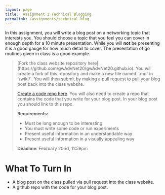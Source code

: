 ```yaml
---
layout: page
title:  Assignment 2 Technical Blogging
permalink: /assignments/technical-blog
---
```




In this assignment, you will write a blog post on a networking topic that interests you. You should choose a topic that you feel you can cover in enough depth for a 10 minute presentation. While you will **not** be presenting it is a good gauge for how much detail to cover. The presentation of go routines given in class is a good example.

<blockquote>
[Fork the class website repository here](https://github.com/gwAdvNet20/gwAdvNet20.github.io). You will create a fork of this repository and make a new file named `.md` in `/wiki/`. You will then submit by making a pull request to pull your blog post back into the class website.

[Create a code repo here](https://classroom.github.com/g/Aw_UzF1a). You will also need to create a repo that contains the code that you write for your blog post. In your blog post you should link to this repo.

**Requirements:** 
 - Must be long enough to be interesting
 - You must write some code or run experiments
 - Present useful information in an understandable way 
 - Present useful information in a visually appealing way

**Deadline:** February 20nd, 11:59pm
</blockquote>



# What To Turn In
- A blog post on the class pulled via pull request into the class website.
- A github repo with the code for your blog post.



